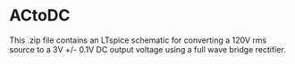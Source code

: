 # ACtoDC
This .zip file contains an LTspice schematic for converting a 120V rms source to a 3V +/- 0.1V DC output voltage using a full wave bridge rectifier.
